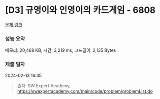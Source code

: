 # [D3] 규영이와 인영이의 카드게임 - 6808 

[문제 링크](https://swexpertacademy.com/main/code/problem/problemDetail.do?contestProbId=AWgv9va6HnkDFAW0) 

### 성능 요약

메모리: 20,468 KB, 시간: 3,219 ms, 코드길이: 2,135 Bytes

### 제출 일자

2024-02-13 16:35



> 출처: SW Expert Academy, https://swexpertacademy.com/main/code/problem/problemList.do